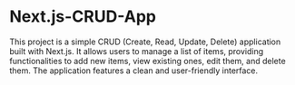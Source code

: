 # Next.js-CRUD-App
This project is a simple CRUD (Create, Read, Update, Delete) application built with Next.js. It allows users to manage a list of items, providing functionalities to add new items, view existing ones, edit them, and delete them. The application features a clean and user-friendly interface.
